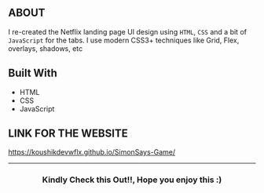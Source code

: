 ## ABOUT
I re-created the Netflix landing page UI design using `HTML`, `CSS` and a bit of `JavaScript` for the tabs. I use modern CSS3+ techniques like Grid, Flex, overlays, shadows, etc

## Built With
* HTML
* CSS
* JavaScript

## LINK FOR THE WEBSITE
https://koushikdevwflx.github.io/SimonSays-Game/

---
<h3 align="center">Kindly Check this Out!!, Hope you enjoy this :)</h3>
